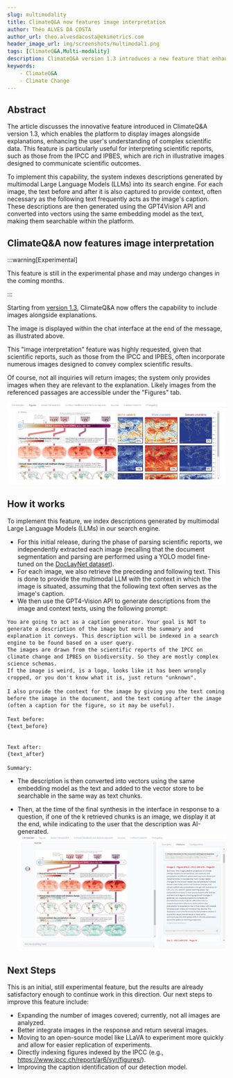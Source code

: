 ```yaml
---
slug: multimodality
title: ClimateQ&A now features image interpretation
author: Théo ALVES DA COSTA
author_url: theo.alvesdacosta@ekimetrics.com
header_image_url: img/screenshots/multimodal1.png
tags: [ClimateQ&A,Multi-modality]
description: ClimateQ&A version 1.3 introduces a new feature that enhances explanations with relevant images, significantly improving the interpretation of complex scientific reports from sources like the IPCC and IPBES. This feature, still in its experimental phase, leverages multimodal Large Language Models (LLMs) to index image descriptions into a search engine.
keywords:
    - ClimateQ&A
    - Climate Change
---
```


## Abstract

The article discusses the innovative feature introduced in ClimateQ&A version 1.3, which enables the platform to display images alongside explanations, enhancing the user's understanding of complex scientific data. This feature is particularly useful for interpreting scientific reports, such as those from the IPCC and IPBES, which are rich in illustrative images designed to communicate scientific outcomes.

To implement this capability, the system indexes descriptions generated by multimodal Large Language Models (LLMs) into its search engine. For each image, the text before and after it is also captured to provide context, often necessary as the following text frequently acts as the image's caption. These descriptions are then generated using the GPT4Vision API and converted into vectors using the same embedding model as the text, making them searchable within the platform.

## ClimateQ&A now features image interpretation
:::warning[Experimental]

This feature is still in the experimental phase and may undergo changes in the coming months.

:::

Starting from [version 1.3](/docs/changelog/v1.3.0), ClimateQ&A now offers the capability to include images alongside explanations.

The image is displayed within the chat interface at the end of the message, as illustrated above.

This "image interpretation" feature was highly requested, given that scientific reports, such as those from the IPCC and IPBES, often incorporate numerous images designed to convey complex scientific results.

Of course, not all inquiries will return images; the system only provides images when they are relevant to the explanation. Likely images from the referenced passages are accessible under the "Figures" tab.

![](./fig2.png)

## How it works

To implement this feature, we index descriptions generated by multimodal Large Language Models (LLMs) in our search engine.

- For this initial release, during the phase of parsing scientific reports, we independently extracted each image (recalling that the document segmentation and parsing are performed using a YOLO model fine-tuned on the [DocLayNet dataset](https://github.com/DS4SD/DocLayNet)).
- For each image, we also retrieve the preceding and following text. This is done to provide the multimodal LLM with the context in which the image is situated, assuming that the following text often serves as the image's caption.
- We then use the GPT4-Vision API to generate descriptions from the image and context texts, using the following prompt:

```
You are going to act as a caption generator. Your goal is NOT to generate a description of the image but more the summary and explanation it conveys. This description will be indexed in a search engine to be found based on a user query.
The images are drawn from the scientific reports of the IPCC on climate change and IPBES on biodiversity. So they are mostly complex science schemas.
If the image is weird, is a logo, looks like it has been wrongly cropped, or you don't know what it is, just return "unknown". 

I also provide the context for the image by giving you the text coming before the image in the document, and the text coming after the image (often a caption for the figure, so it may be useful).

Text before:
{text_before}


Text after:
{text_after}

Summary:
```
- The description is then converted into vectors using the same embedding model as the text and added to the vector store to be searchable in the same way as text chunks.

- Then, at the time of the final synthesis in the interface in response to a question, if one of the k retrieved chunks is an image, we display it at the end, while indicating to the user that the description was AI-generated.
![](./fig1.png)


## Next Steps

This is an initial, still experimental feature, but the results are already satisfactory enough to continue work in this direction. Our next steps to improve this feature include:

- Expanding the number of images covered; currently, not all images are analyzed.
- Better integrate images in the response and return several images.
- Moving to an open-source model like LLaVA to experiment more quickly and allow for easier replication of experiments.
- Directly indexing figures indexed by the IPCC (e.g., https://www.ipcc.ch/report/ar6/syr/figures/).
- Improving the caption identification of our detection model.
